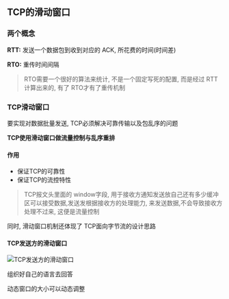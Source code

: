 ## TCP的滑动窗口

### 两个概念

**RTT:** 发送一个数据包到收到对应的 ACK, 所花费的时间(时间差)

**RTO:** 重传时间间隔 

> RTO需要一个很好的算法来统计, 不是一个固定写死的配置, 而是经过 RTT 计算出来的, 有了 RTO才有了重传机制

### TCP滑动窗口

要实现对数据批量发送, TCP必须解决可靠传输以及包乱序的问题

**TCP使用滑动窗口做流量控制与乱序重排**

#### 作用

* 保证TCP的可靠性
* 保证TCP的流控特性

> TCP报文头里面的 window字段, 用于接收方通知发送放自己还有多少缓冲区可以接受数据,发送发根据接收方的处理能力, 来发送数据,不会导致接收方处理不过来, 这便是流量控制

同时, 滑动窗口机制还体现了 TCP面向字节流的设计思路

#### TCP发送方的滑动窗口

![TCP发送方的滑动窗口](C:\Users\zn\Desktop\ALL\秋招\总复习\计算机网络\图片\TCP发送方的滑动窗口.png)

组织好自己的语言去回答

动态窗口的大小可以动态调整